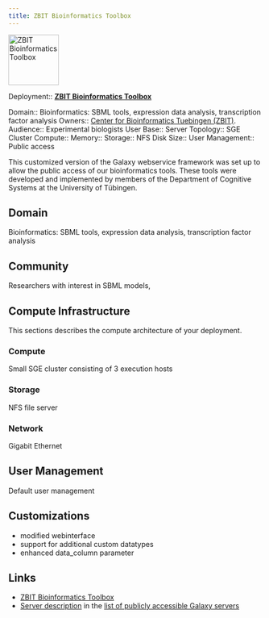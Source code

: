 ```yaml
---
title: ZBIT Bioinformatics Toolbox
---
```

<div class='center'>
<a href='http://webservices.cs.uni.tuebingen.de/'><img src='/webservices_logo_compact_border.png' alt='ZBIT Bioinformatics Toolbox' height="100" /></a>
</div>





<div class='deploymentbox'>

 Deployment:: **[ZBIT Bioinformatics Toolbox](/src/Community/Deployment/ZBIT_Bioinformatics_Toolbox/index.md)**

 Domain:: Bioinformatics: SBML tools, expression data analysis, transcription factor analysis
 Owners:: [Center for Bioinformatics Tuebingen (ZBIT)](http://www.zbit.uni-tuebingen.de).
 Audience:: Experimental biologists
 User Base:: 
 Server Topology:: SGE Cluster
 Compute:: 
 Memory:: 
 Storage:: NFS
 Disk Size:: 
 User Management:: Public access
</div>

This customized version of the Galaxy webservice framework was set up to allow the public access of our bioinformatics tools. These tools were developed and implemented by members of the Department of Cognitive Systems at the University of Tübingen.

## Domain

Bioinformatics: SBML tools, expression data analysis, transcription factor analysis

## Community

Researchers with interest in SBML models, 

## Compute Infrastructure

This sections describes the compute architecture of your deployment.

### Compute

Small SGE cluster consisting of 3 execution hosts

### Storage

NFS file server

### Network

Gigabit Ethernet

## User Management

Default user management

## Customizations

* modified webinterface
* support for additional custom datatypes
* enhanced data_column parameter

## Links
* [ZBIT Bioinformatics Toolbox](http://webservices.cs.uni-tuebingen.de)
* [Server description](/PublicGalaxyServers#zbit-bioinformatics-toolbox) in the [list of publicly accessible Galaxy servers](/src/PublicGalaxyServers/index.md) 

